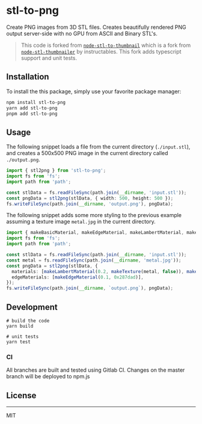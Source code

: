 # stl-to-png

Create PNG images from 3D STL files.
Creates beautifully rendered PNG output server-side with no GPU from ASCII and Binary STL's.

> This code is forked from [`node-stl-to-thumbnail`](https://www.npmjs.com/package/node-stl-to-thumbnail) which is a fork from [`node-stl-thumbnailer`](https://www.npmjs.com/package/node-stl-thumbnailer) by instructables. This fork adds typescript support and unit tests.

## Installation

To install the this package, simply use your favorite package manager:

```sh
npm install stl-to-png
yarn add stl-to-png
pnpm add stl-to-png
```

## Usage

The following snippet loads a file from the current directory (`./input.stl`), and creates a 500x500 PNG image in the current directory called `./output.png`.

```typescript
import { stl2png } from 'stl-to-png';
import fs from 'fs';
import path from 'path';

const stlData = fs.readFileSync(path.join(__dirname, 'input.stl'));
const pngData = stl2png(stlData, { width: 500, height: 500 });
fs.writeFileSync(path.join(__dirname, 'output.png'), pngData);
```

The following snippet adds some more styling to the previous example assuming a texture image `metal.jpg` in the current directory.

```typescript
import { makeBasicMaterial, makeEdgeMaterial, makeLambertMaterial, makeTexture, stl2png } from 'stl-to-png';
import fs from 'fs';
import path from 'path';

const stlData = fs.readFileSync(path.join(__dirname, 'input.stl'));
const metal = fs.readFileSync(path.join(__dirname, 'metal.jpg'));
const pngData = stl2png(stlData, {
  materials: [makeLambertMaterial(0.2, makeTexture(metal, false)), makeBasicMaterial(0.7, 0x3097d1)],
  edgeMaterials: [makeEdgeMaterial(0.1, 0x287dad)],
});
fs.writeFileSync(path.join(__dirname, `output.png`), pngData);
```

## Development

```shell
# build the code
yarn build

# unit tests
yarn test
```

### CI

All branches are built and tested using Gitlab CI.
Changes on the master branch will be deployed to npm.js

## License

---

MIT
